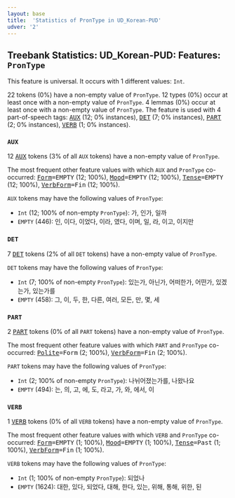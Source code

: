 ```yaml
---
layout: base
title:  'Statistics of PronType in UD_Korean-PUD'
udver: '2'
---
```


## Treebank Statistics: UD_Korean-PUD: Features: `PronType`

This feature is universal.
It occurs with 1 different values: `Int`.

22 tokens (0%) have a non-empty value of `PronType`.
12 types (0%) occur at least once with a non-empty value of `PronType`.
4 lemmas (0%) occur at least once with a non-empty value of `PronType`.
The feature is used with 4 part-of-speech tags: <tt><a href="ko_pud-pos-AUX.html">AUX</a></tt> (12; 0% instances), <tt><a href="ko_pud-pos-DET.html">DET</a></tt> (7; 0% instances), <tt><a href="ko_pud-pos-PART.html">PART</a></tt> (2; 0% instances), <tt><a href="ko_pud-pos-VERB.html">VERB</a></tt> (1; 0% instances).

### `AUX`

12 <tt><a href="ko_pud-pos-AUX.html">AUX</a></tt> tokens (3% of all `AUX` tokens) have a non-empty value of `PronType`.

The most frequent other feature values with which `AUX` and `PronType` co-occurred: <tt><a href="ko_pud-feat-Form.html">Form</a></tt><tt>=EMPTY</tt> (12; 100%), <tt><a href="ko_pud-feat-Mood.html">Mood</a></tt><tt>=EMPTY</tt> (12; 100%), <tt><a href="ko_pud-feat-Tense.html">Tense</a></tt><tt>=EMPTY</tt> (12; 100%), <tt><a href="ko_pud-feat-VerbForm.html">VerbForm</a></tt><tt>=Fin</tt> (12; 100%).

`AUX` tokens may have the following values of `PronType`:

* `Int` (12; 100% of non-empty `PronType`): 가, 인가, 일까
* `EMPTY` (446): 인, 이다, 이었다, 이라, 였다, 이며, 일, 라, 이고, 이지만

### `DET`

7 <tt><a href="ko_pud-pos-DET.html">DET</a></tt> tokens (2% of all `DET` tokens) have a non-empty value of `PronType`.

`DET` tokens may have the following values of `PronType`:

* `Int` (7; 100% of non-empty `PronType`): 있는가, 아닌가, 어떠한가, 어떤가, 있겠는가, 있는가를
* `EMPTY` (458): 그, 이, 두, 한, 다른, 여러, 모든, 만, 몇, 세

### `PART`

2 <tt><a href="ko_pud-pos-PART.html">PART</a></tt> tokens (0% of all `PART` tokens) have a non-empty value of `PronType`.

The most frequent other feature values with which `PART` and `PronType` co-occurred: <tt><a href="ko_pud-feat-Polite.html">Polite</a></tt><tt>=Form</tt> (2; 100%), <tt><a href="ko_pud-feat-VerbForm.html">VerbForm</a></tt><tt>=Fin</tt> (2; 100%).

`PART` tokens may have the following values of `PronType`:

* `Int` (2; 100% of non-empty `PronType`): 나뉘어졌는가를, 나왔나요
* `EMPTY` (494): 는, 의, 고, 에, 도, 라고, 가, 와, 에서, 이

### `VERB`

1 <tt><a href="ko_pud-pos-VERB.html">VERB</a></tt> tokens (0% of all `VERB` tokens) have a non-empty value of `PronType`.

The most frequent other feature values with which `VERB` and `PronType` co-occurred: <tt><a href="ko_pud-feat-Form.html">Form</a></tt><tt>=EMPTY</tt> (1; 100%), <tt><a href="ko_pud-feat-Mood.html">Mood</a></tt><tt>=EMPTY</tt> (1; 100%), <tt><a href="ko_pud-feat-Tense.html">Tense</a></tt><tt>=Past</tt> (1; 100%), <tt><a href="ko_pud-feat-VerbForm.html">VerbForm</a></tt><tt>=Fin</tt> (1; 100%).

`VERB` tokens may have the following values of `PronType`:

* `Int` (1; 100% of non-empty `PronType`): 되었나
* `EMPTY` (1624): 대한, 있다, 되었다, 대해, 한다, 있는, 위해, 통해, 위한, 된

